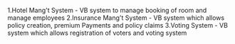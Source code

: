 1.Hotel Mang't System - VB system to manage booking of room and manage employees
2.Insurance Mang't System - VB system which allows policy creation, premium Payments and policy claims
3.Voting System - VB system which allows registration of voters and voting system
